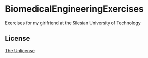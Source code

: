 # BiomedicalEngineeringExercises

Exercises for my girlfriend at the Silesian University of Technology

## License
[The Unlicense](https://unlicense.org/)
